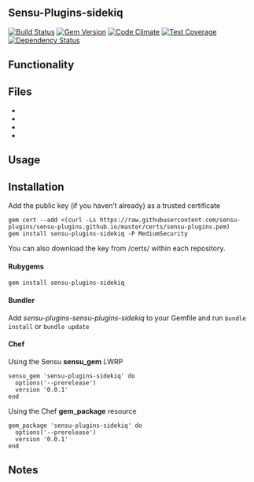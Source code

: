 ## Sensu-Plugins-sidekiq

[![Build Status](https://travis-ci.org/sensu-plugins/sensu-plugins-sidekiq.svg?branch=master)](https://travis-ci.org/sensu-plugins/sensu-plugins-sidekiq)
[![Gem Version](https://badge.fury.io/rb/sensu-plugins-sidekiq.svg)](http://badge.fury.io/rb/sensu-plugins-sidekiq)
[![Code Climate](https://codeclimate.com/github/sensu-plugins/sensu-plugins-sidekiq/badges/gpa.svg)](https://codeclimate.com/github/sensu-plugins/sensu-plugins-sidekiq)
[![Test Coverage](https://codeclimate.com/github/sensu-plugins/sensu-plugins-sidekiq/badges/coverage.svg)](https://codeclimate.com/github/sensu-plugins/sensu-plugins-sidekiq)
[![Dependency Status](https://gemnasium.com/sensu-plugins/sensu-plugins-sidekiq.svg)](https://gemnasium.com/sensu-plugins/sensu-plugins-sidekiq)

## Functionality

## Files
 *
 *
 *
 *

## Usage

## Installation

Add the public key (if you haven’t already) as a trusted certificate

```
gem cert --add <(curl -Ls https://raw.githubusercontent.com/sensu-plugins/sensu-plugins.github.io/master/certs/sensu-plugins.pem)
gem install sensu-plugins-sidekiq -P MediumSecurity
```

You can also download the key from /certs/ within each repository.

#### Rubygems

`gem install sensu-plugins-sidekiq`

#### Bundler

Add *sensu-plugins-sensu-plugins-sidekiq* to your Gemfile and run `bundle install` or `bundle update`

#### Chef

Using the Sensu **sensu_gem** LWRP
```
sensu_gem 'sensu-plugins-sidekiq' do
  options('--prerelease')
  version '0.0.1'
end
```

Using the Chef **gem_package** resource
```
gem_package 'sensu-plugins-sidekiq' do
  options('--prerelease')
  version '0.0.1'
end
```

## Notes
